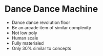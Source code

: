 # Dance Dance Machine

* Dance dance revolution floor
* Be an arcade item of similar complexity
* Not low poly
* Human scale
* Fully materialed
* Only 30% similar to concepts
